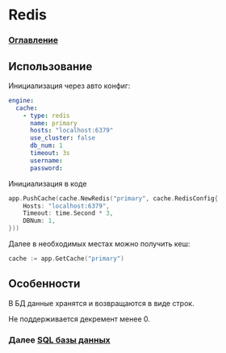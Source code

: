 # Redis

### [Оглавление](./index.md)

## Использование

Инициализация через авто конфиг:

```yaml
engine:
  cache:
    - type: redis
      name: primary
      hosts: "localhost:6379"
      use_cluster: false
      db_num: 1
      timeout: 3s
      username: 
      password:
```

Инициализация в коде

```go
app.PushCache(cache.NewRedis("primary", cache.RedisConfig{
    Hosts: "localhost:6379",
	Timeout: time.Second * 3,
    DBNum: 1,
}))
```

Далее в необходимых местах можно получить кеш:

```go
cache := app.GetCache("primary")
```

## Особенности

В БД данные хранятся и возвращаются в виде строк.

Не поддерживается декремент менее 0.

### Далее [SQL базы данных](./database.md)